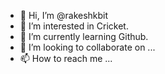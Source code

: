 - 👋 Hi, I’m @rakeshkbit
- 👀 I’m interested in Cricket.
- 🌱 I’m currently learning Github.
- 💞️ I’m looking to collaborate on ...
- 📫 How to reach me ...

<!---
rakeshkbit/rakeshkbit is a ✨ special ✨ repository because its `README.md` (this file) appears on your GitHub profile.
You can click the Preview link to take a look at your changes.
--->
